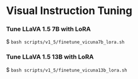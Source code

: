 # Visual Instruction Tuning

### Tune LLaVA 1.5 7B with LoRA

$ `bash scripts/v1_5/finetune_vicuna7b_lora.sh`

### Tune LLaVA 1.5 13B with LoRA

$ `bash scripts/v1_5/finetune_vicuna13b_lora.sh`
